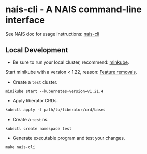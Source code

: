 # nais-cli - A NAIS command-line interface

See NAIS doc for usage instructions: [nais-cli](https://doc.nais.io/cli/)

## Local Development

- Be sure to run your local cluster, recommend: [minkube](https://minikube.sigs.k8s.io/docs/start/).

Start minikube with a version < 1.22,
reason: [Feature removals](https://kubernetes.io/blog/2021/07/14/upcoming-changes-in-kubernetes-1-22/).

- Create a `test` cluster.

```
minikube start --kubernetes-version=v1.21.4
```

- Apply liberator CRDs.

```
kubectl apply -f path/to/liberator/crd/bases
```

- Create a `test` ns.

```
kubectl create namespace test
```

- Generate executable program and test your changes.

```
make nais-cli
```
